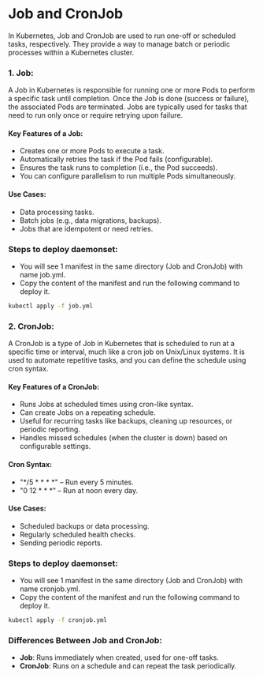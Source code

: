 # Job and CronJob
In Kubernetes, Job and CronJob are used to run one-off or scheduled tasks, respectively. They provide a way to manage batch or periodic processes within a Kubernetes cluster.

### 1. Job:
A Job in Kubernetes is responsible for running one or more Pods to perform a specific task until completion. Once the Job is done (success or failure), the associated Pods are terminated. Jobs are typically used for tasks that need to run only once or require retrying upon failure.

#### Key Features of a Job:
- Creates one or more Pods to execute a task.
- Automatically retries the task if the Pod fails (configurable).
- Ensures the task runs to completion (i.e., the Pod succeeds).
- You can configure parallelism to run multiple Pods simultaneously.

#### Use Cases:
- Data processing tasks.
- Batch jobs (e.g., data migrations, backups).
- Jobs that are idempotent or need retries.

### Steps to deploy daemonset:

- You will see 1 manifest in the same directory (Job and CronJob) with name job.yml.
- Copy the content of the manifest and run the following command to deploy it.
```bash
kubectl apply -f job.yml
```

### 2. CronJob:
A CronJob is a type of Job in Kubernetes that is scheduled to run at a specific time or interval, much like a cron job on Unix/Linux systems. It is used to automate repetitive tasks, and you can define the schedule using cron syntax.

#### Key Features of a CronJob:
- Runs Jobs at scheduled times using cron-like syntax.
- Can create Jobs on a repeating schedule.
- Useful for recurring tasks like backups, cleaning up resources, or periodic reporting.
- Handles missed schedules (when the cluster is down) based on configurable settings.

#### Cron Syntax:
- "*/5 * * * *" – Run every 5 minutes.
- "0 12 * * *" – Run at noon every day.

#### Use Cases:
- Scheduled backups or data processing.
- Regularly scheduled health checks.
- Sending periodic reports.

### Steps to deploy daemonset:

- You will see 1 manifest in the same directory (Job and CronJob) with name cronjob.yml.
- Copy the content of the manifest and run the following command to deploy it.
```bash
kubectl apply -f cronjob.yml
```

### Differences Between Job and CronJob:
- **Job**: Runs immediately when created, used for one-off tasks.
- **CronJob**: Runs on a schedule and can repeat the task periodically.

